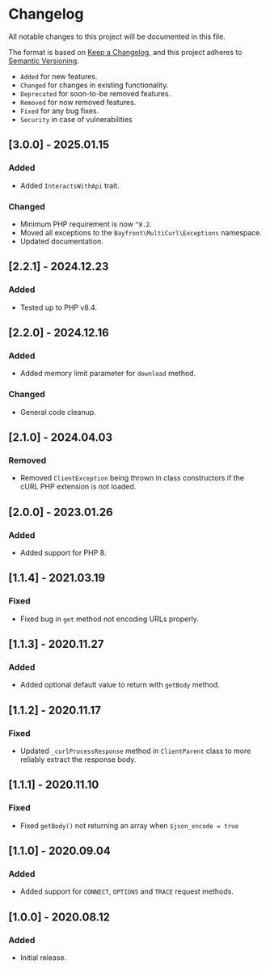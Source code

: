 # Changelog

All notable changes to this project will be documented in this file.

The format is based on [Keep a Changelog](https://keepachangelog.com/en/1.0.0/),
and this project adheres to [Semantic Versioning](https://semver.org/spec/v2.0.0.html).

- `Added` for new features.
- `Changed` for changes in existing functionality.
- `Deprecated` for soon-to-be removed features.
- `Removed` for now removed features.
- `Fixed` for any bug fixes.
- `Security` in case of vulnerabilities

## [3.0.0] - 2025.01.15

### Added

- Added `InteractsWithApi` trait.

### Changed

- Minimum PHP requirement is now `^8.2`.
- Moved all exceptions to the `Bayfront\MultiCurl\Exceptions` namespace.
- Updated documentation.
 
## [2.2.1] - 2024.12.23

### Added

- Tested up to PHP v8.4.

## [2.2.0] - 2024.12.16

### Added

- Added memory limit parameter for `download` method.

### Changed

- General code cleanup.

## [2.1.0] - 2024.04.03

### Removed

- Removed `ClientException` being thrown in class constructors if the cURL PHP extension is not loaded.

## [2.0.0] - 2023.01.26

### Added

- Added support for PHP 8.

## [1.1.4] - 2021.03.19

### Fixed

- Fixed bug in `get` method not encoding URLs properly.

## [1.1.3] - 2020.11.27

### Added

- Added optional default value to return with `getBody` method.

## [1.1.2] - 2020.11.17

### Fixed

- Updated `_curlProcessResponse` method in `ClientParent` class to more reliably extract the response body.

## [1.1.1] - 2020.11.10

### Fixed

- Fixed `getBody()` not returning an array when `$json_encode = true`

## [1.1.0] - 2020.09.04

### Added

- Added support for `CONNECT`, `OPTIONS` and `TRACE` request methods.

## [1.0.0] - 2020.08.12

### Added

- Initial release.